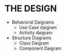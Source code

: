 # THE DESIGN
* Behavioral Daigrams
  * Use Case daigram
  * Activity daigram
* Structure Diagrams
  * Class Daigram
  * Component Daigram
